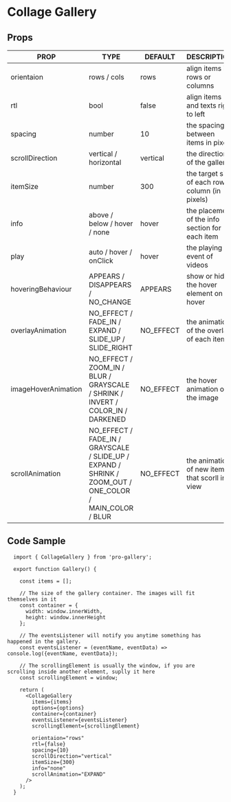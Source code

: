 # Collage Gallery

##  Props

| PROP | TYPE | DEFAULT | DESCRIPTION
|--|--|--|--|
| orientaion | rows / cols | rows | align items in rows or columns
| rtl | bool | false | align items and texts right to left
| spacing | number | 10 | the spacing between items in pixels
| scrollDirection | vertical / horizontal | vertical | the direction of the gallery
| itemSize | number | 300 | the target size of each row / column (in pixels)
| info | above / below / hover / none | hover | the placement of the info section for each item
| play | auto / hover / onClick | hover | the playing event of videos
| hoveringBehaviour | APPEARS / DISAPPEARS / NO_CHANGE | APPEARS | show or hide the hover element on hover
| overlayAnimation | NO_EFFECT / FADE_IN / EXPAND / SLIDE_UP / SLIDE_RIGHT | NO_EFFECT | the animation of the overlay of each item
| imageHoverAnimation | NO_EFFECT / ZOOM_IN / BLUR / GRAYSCALE / SHRINK / INVERT / COLOR_IN / DARKENED | NO_EFFECT | the hover animation of the image 
| scrollAnimation | NO_EFFECT / FADE_IN / GRAYSCALE / SLIDE_UP / EXPAND / SHRINK / ZOOM_OUT / ONE_COLOR / MAIN_COLOR / BLUR | NO_EFFECT | the animation of new items that scorll into view

## Code Sample

```
  import { CollageGallery } from 'pro-gallery';

  export function Gallery() {

    const items = [];

    // The size of the gallery container. The images will fit themselves in it
    const container = {
      width: window.innerWidth,
      height: window.innerHeight
    };

    // The eventsListener will notify you anytime something has happened in the gallery.
    const eventsListener = (eventName, eventData) => console.log({eventName, eventData}); 

    // The scrollingElement is usually the window, if you are scrolling inside another element, suplly it here
    const scrollingElement = window;

    return (
      <CollageGallery
        items={items}
        options={options}
        container={container}
        eventsListener={eventsListener}
        scrollingElement={scrollingElement}

        orientaion="rows"
        rtl={false}
        spacing={10}
        scrollDirection="vertical"
        itemSize={300}
        info="none"
        scrollAnimation="EXPAND"
      />
    );
  }
```